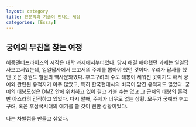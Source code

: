 ```yaml
---
layout: category
title: 인문학과 기술이 만나는 세상
categories: [Essay]
---
```


## 궁예의 부친을 찾는 여정

<p>혜풍엔터프라이즈의 시작은 대학 과제에서부터였다. 당시 해결 해야했던 과제는 일일답사보고서였는데, 일일답사에서 보고서의 주제를 뽑아야 했던 것이다. 우리가 답사를 했던 곳은 강원도 철원의 역사문화였다. 후고구려의 수도 태봉이 세워진 곳이기도 해서 궁예와 관련된 유적지가 아주 많았고, 특히 한국현대사의 비극이 담긴 유적지도 많았다. 궁예의 태봉도성은 DMZ 안에 위치하고 있어 결코 가볼 수는 없고 그 근처의 태봉의 흔적만 아스라히 간직하고 있었다. 다시 말해, 주제가 너무도 없는 상황. 모두가 궁예와 후고구려, 혹은 후삼국시대의 얘기를 쓸 것이 뻔한 상황이었다.</p>

<p>나는 차별점을 만들고 싶었다. </p>
